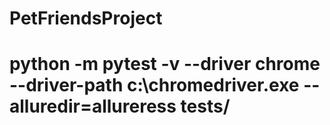 # PetFriendsProject

# python -m pytest -v --driver chrome --driver-path c:\chromedriver.exe --alluredir=allureress tests/